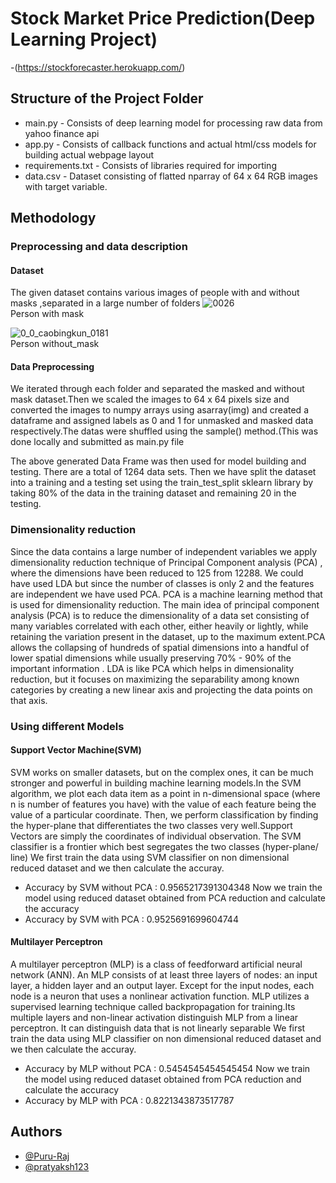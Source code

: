 
# Stock Market Price Prediction(Deep Learning Project)
-(https://stockforecaster.herokuapp.com/)



## Structure of the Project Folder
- main.py - Consists of deep learning model for processing raw data from yahoo finance api
- app.py - Consists of callback functions and actual html/css models for building actual webpage layout
- requirements.txt - Consists of libraries required for importing
- data.csv - Dataset consisting of flatted nparray of 64 x 64 RGB images with target variable.

## Methodology

### Preprocessing and data description

#### Dataset
The given dataset contains various images of people with and without masks ,separated in a large
number of folders
![0026](<img width="937" alt="image" src="https://user-images.githubusercontent.com/79760252/189540191-d9f02f36-8908-4d8e-9966-7beb5374524b.png">) <br/>
Person with mask

![0_0_caobingkun_0181](https://user-images.githubusercontent.com/54506517/184806171-334265a1-8fd5-4569-aa7b-a7df00e2a3ca.jpg) <br/>
Person without_mask

#### Data Preprocessing
We iterated through each folder and separated the masked and without mask dataset.Then we scaled the
images to 64 x 64 pixels size and converted the images to numpy arrays using asarray(img) and created a
dataframe and assigned labels as 0 and 1 for unmasked and masked data respectively.The datas were
shuffled using the sample() method.(This was done locally and submitted as main.py file

The above generated Data Frame was then used for model building and testing.
There are a total of 1264 data sets.
Then we have split the dataset into a training and a testing set using the train_test_split sklearn library by
taking 80% of the data in the training dataset and remaining 20 in the testing.

### Dimensionality reduction
Since the data contains a large number of independent variables we apply dimensionality
reduction technique of Principal Component analysis (PCA) , where the dimensions have been
reduced to 125 from 12288.
We could have used LDA but since the number of classes is only 2 and the features are
independent we have used PCA.
PCA is a machine learning method that is used for dimensionality reduction. The main idea of
principal component analysis (PCA) is to reduce the dimensionality of a data set consisting of
many variables correlated with each other, either heavily or lightly, while retaining the variation
present in the dataset, up to the maximum extent.PCA allows the collapsing of hundreds of spatial
dimensions into a handful of lower spatial dimensions while usually preserving 70% - 90% of the
important information .
LDA is like PCA which helps in dimensionality reduction, but it focuses on maximizing the
separability among known categories by creating a new linear axis and projecting the data points
on that axis.

### Using different Models
#### Support Vector Machine(SVM)
SVM works on smaller datasets, but on the complex ones, it
can be much stronger and powerful in building machine learning models.In the SVM algorithm, we plot
each data item as a point in n-dimensional space (where n is number of features you have) with the value
of each feature being the value of a particular coordinate. Then, we perform classification by finding the
hyper-plane that differentiates the two classes very well.Support Vectors are simply the coordinates of
individual observation. The SVM classifier is a frontier which best segregates the two classes
(hyper-plane/ line)
We first train the data using SVM classifier on non dimensional reduced dataset and we then calculate
the accuray.
- Accuracy by SVM without PCA :  0.9565217391304348
Now we train the model using reduced dataset obtained from PCA reduction and calculate the accuracy
- Accuracy by SVM with PCA : 0.9525691699604744

#### Multilayer Perceptron
A multilayer perceptron (MLP) is a class of feedforward artificial
neural network (ANN). An MLP consists of at least three layers of nodes: an input layer, a hidden layer
and an output layer. Except for the input nodes, each node is a neuron that uses a nonlinear activation
function. MLP utilizes a supervised learning technique called backpropagation for training.Its multiple
layers and non-linear activation distinguish MLP from a linear perceptron. It can distinguish data that is
not linearly separable
We first train the data using MLP classifier on non dimensional reduced dataset and we then calculate
the accuray.
- Accuracy by MLP without PCA : 0.5454545454545454
Now we train the model using reduced dataset obtained from PCA reduction and calculate the accuracy
- Accuracy by MLP with PCA : 0.8221343873517787


## Authors

- [@Puru-Raj](https://github.com/Puru-Raj)
- [@pratyaksh123](https://github.com/pratyaksh123)
